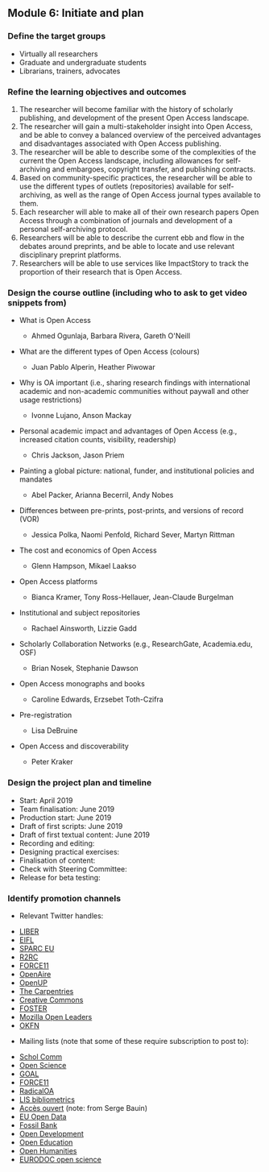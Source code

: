 ## Module 6: Initiate and plan

### Define the target groups
   
   - Virtually all researchers
   - Graduate and undergraduate students
   - Librarians, trainers, advocates

### Refine the learning objectives and outcomes
   
1. The researcher will become familiar with the history of scholarly publishing, and development of the present Open Access landscape.
1. The researcher will gain a multi-stakeholder insight into Open Access, and be able to convey a balanced overview of the perceived advantages and disadvantages associated with Open Access publishing.
1. The researcher will be able to describe some of the complexities of the current the Open Access landscape, including allowances for self-archiving and embargoes, copyright transfer, and publishing contracts.
1. Based on community-specific practices, the researcher will be able to use the different types of outlets (repositories) available for self-archiving, as well as the range of Open Access journal types available to them.
1. Each researcher will able to make all of their own research papers Open Access through a combination of journals and development of a personal self-archiving protocol.
1. Researchers will be able to describe the current ebb and flow in the debates around preprints, and be able to locate and use relevant disciplinary preprint platforms.
1. Researchers will be able to use services like ImpactStory to track the proportion of their research that is Open Access.

   
### Design the course outline (including who to ask to get video snippets from)

* What is Open Access
  - Ahmed Ogunlaja, Barbara Rivera, Gareth O'Neill

* What are the different types of Open Access (colours)
  - Juan Pablo Alperin, Heather Piwowar

* Why is OA important (i.e., sharing research findings with international academic and non-academic communities without paywall and other usage restrictions)
  - Ivonne Lujano, Anson Mackay

* Personal academic impact and advantages of Open Access (e.g., increased citation counts, visibility, readership)
  - Chris Jackson, Jason Priem

* Painting a global picture: national, funder, and institutional policies and mandates
  - Abel Packer, Arianna Becerril, Andy Nobes

* Differences between pre-prints, post-prints, and versions of record (VOR)
  - Jessica Polka, Naomi Penfold, Richard Sever, Martyn Rittman

* The cost and economics of Open Access
  - Glenn Hampson, Mikael Laakso

* Open Access platforms
  - Bianca Kramer, Tony Ross-Hellauer, Jean-Claude Burgelman

* Institutional and subject repositories
  - Rachael Ainsworth, Lizzie Gadd

* Scholarly Collaboration Networks (e.g., ResearchGate, Academia.edu, OSF)
  - Brian Nosek, Stephanie Dawson

* Open Access monographs and books
  - Caroline Edwards, Erzsebet Toth-Czifra

* Pre-registration
  - Lisa DeBruine
  
* Open Access and discoverability
  - Peter Kraker

### Design the project plan and timeline

  - Start: April 2019
  - Team finalisation: June 2019
  - Production start: June 2019
  - Draft of first scripts: June 2019
  - Draft of first textual content: June 2019
  - Recording and editing: 
  - Designing practical exercises:
  - Finalisation of content:
  - Check with Steering Committee:
  - Release for beta testing:
   
   
### Identify promotion channels

 - Relevant Twitter handles:
 
* [LIBER](https://twitter.com/LIBEReurope)
* [EIFL](https://twitter.com/EIFLnet)
* [SPARC EU](https://twitter.com/sparc_eu)
* [R2RC](https://twitter.com/R2RC)
* [FORCE11](https://twitter.com/force11rescomm)
* [OpenAire](https://twitter.com/OpenAIRE_eu)
* [OpenUP](https://twitter.com/projectopenup)
* [The Carpentries](https://twitter.com/thecarpentries)
* [Creative Commons](https://twitter.com/creativecommons)
* [FOSTER](https://twitter.com/fosterscience)
* [Mozilla Open Leaders](https://twitter.com/mozopenleaders)
* [OKFN](https://twitter.com/OKFN)

 - Mailing lists (note that some of these require subscription to post to):
 
* [Schol Comm](mailto:scholcomm@lists.ala.org)
* [Open Science](mailto:open-science@lists.okfn.org)
* [GOAL](mailto:goal@eprints.org)
* [FORCE11](mailto:f11discussion@force11.org)
* [RadicalOA](mailto:RADICALOPENACCESS@JISCMAIL.AC.UK)
* [LIS bibliometrics](mailto:LIS-BIBLIOMETRICS@JISCMAIL.AC.UK)
* [Accès ouvert](mailto:accesouvert@groupes.renater.fr) (note: from Serge Bauin)
* [EU Open Data](mailto:euopendata@lists.okfn.org)
* [Fossil Bank](mailto:fossil-bank@lists.okfn.org)
* [Open Development](mailto:open-development@lists.okfn.org)
* [Open Education](mailto:open-education@lists.okfn.org)
* [Open Humanities](mailto:open-humanities@lists.okfn.org)
* [EURODOC open science](mailto:open-science@eurodoc.net)

